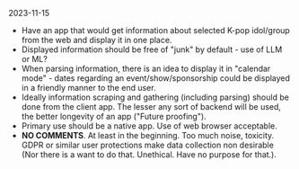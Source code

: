 2023-11-15
- Have an app that would get information about selected K-pop idol/group from the web and display it in one place.
- Displayed information should be free of "junk" by default - use of LLM or ML?
- When parsing information, there is an idea to display it in "calendar mode" - dates regarding an event/show/sponsorship could be displayed in a friendly manner to the end user.
- Ideally information scraping and gathering (including parsing) should be done from the client app. The lesser any sort of backend will be used, the better longevity of an app ("Future proofing").
- Primary use should be a native app. Use of web browser acceptable.
- **NO COMMENTS**. At least in the beginning. Too much noise, toxicity. GDPR or similar user protections make data collection non desirable (Nor there is a want to do that. Unethical. Have no purpose for that.).